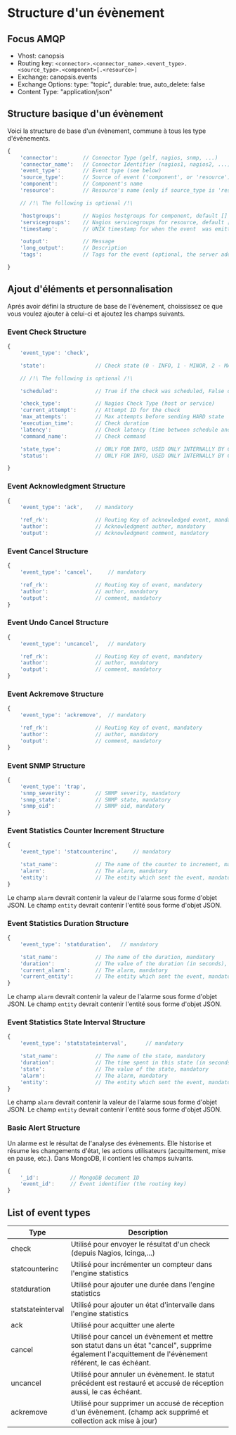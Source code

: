 # Structure d'un évènement

## Focus AMQP

-   Vhost: canopsis
-   Routing key: `<connector>.<connector_name>.<event_type>.<source_type>.<component>[.<resource>]`
-   Exchange: canopsis.events
-   Exchange Options: type: "topic", durable: true, auto_delete: false
-   Content Type: "application/json"

## Structure basique d'un évènement

Voici la structure de base d'un évènement, commune à tous les type d'évènements.

```javascript
{
    'connector':        // Connector Type (gelf, nagios, snmp, ...)
    'connector_name':   // Connector Identifier (nagios1, nagios2, ...)
    'event_type':       // Event type (see below)
    'source_type':      // Source of event ('component', or 'resource')
    'component':        // Component's name
    'resource':         // Resource's name (only if source_type is 'resource')

    // /!\ The following is optional /!\

    'hostgroups':       // Nagios hostgroups for component, default []
    'servicegroups':    // Nagios servicegroups for resource, default []
    'timestamp':        // UNIX timestamp for when the event  was emitted (optional: set by the server to now)

    'output':           // Message
    'long_output':      // Description
    'tags':             // Tags for the event (optional, the server adds connector, connector_name, event_type, source_type, component and resource if present)

}
```

## Ajout d'éléments et personnalisation

Aprés avoir défini la structure de base de l'évènement, choississez ce que vous voulez ajouter à celui-ci et ajoutez les champs suivants.

### Event Check Structure

```javascript
{
    'event_type': 'check',

    'state':                // Check state (0 - INFO, 1 - MINOR, 2 - MAJOR, 3 - CRITICAL), default is 0

    // /!\ The following is optional /!\

    'scheduled':            // True if the check was scheduled, False otherwise

    'check_type':           // Nagios Check Type (host or service)
    'current_attempt':      // Attempt ID for the check
    'max_attempts':         // Max attempts before sending HARD state
    'execution_time':       // Check duration
    'latency':              // Check latency (time between schedule and execution)
    'command_name':         // Check command

    'state_type':           // ONLY FOR INFO, USED ONLY INTERNALLY BY CANOPSIS, DO NOT TRY TO FEED AN EVENT WITH THIS : Check state type (0 - SOFT, 1 - HARD), default is 1
    'status':               // ONLY FOR INFO, USED ONLY INTERNALLY BY CANOPSIS, DO NOT TRY TO FEED AN EVENT WITH THIS : 0 == Ok | 1 == En cours | 2 == Furtif | 3 == Bagot | 4 == Annule

}
```

### Event Acknowledgment Structure

```javascript
{
    'event_type': 'ack',    // mandatory

    'ref_rk':               // Routing Key of acknowledged event, mandatory
    'author':               // Acknowledgment author, mandatory
    'output':               // Acknowledgment comment, mandatory

```

### Event Cancel Structure

```javascript
{
    'event_type': 'cancel',     // mandatory

    'ref_rk':               // Routing Key of event, mandatory
    'author':               // author, mandatory
    'output':               // comment, mandatory
}
```

### Event Undo Cancel Structure

```javascript
{
    'event_type': 'uncancel',   // mandatory

    'ref_rk':               // Routing Key of event, mandatory
    'author':               // author, mandatory
    'output':               // comment, mandatory
}
```

### Event Ackremove Structure

```javascript
{
    'event_type': 'ackremove',  // mandatory

    'ref_rk':               // Routing Key of event, mandatory
    'author':               // author, mandatory
    'output':               // comment, mandatory
}
```

### Event SNMP Structure

```javascript
{
    'event_type': 'trap',
    'snmp_severity':        // SNMP severity, mandatory
    'snmp_state':           // SNMP state, mandatory
    'snmp_oid':             // SNMP oid, mandatory
}
```

### Event Statistics Counter Increment Structure

```javascript
{
    'event_type': 'statcounterinc',     // mandatory

    'stat_name':            // The name of the counter to increment, mandatory
    'alarm':                // The alarm, mandatory
    'entity':               // The entity which sent the event, mandatory
}
```
Le champ `alarm` devrait contenir la valeur de l'alarme sous forme d'objet JSON.
Le champ `entity` devrait contenir l'entité sous forme d'objet JSON.

### Event Statistics Duration Structure

```javascript
{
    'event_type': 'statduration',   // mandatory

    'stat_name':            // The name of the duration, mandatory
    'duration':             // The value of the duration (in seconds), mandatory
    'current_alarm':        // The alarm, mandatory
    'current_entity':       // The entity which sent the event, mandatory
}
```

Le champ `alarm` devrait contenir la valeur de l'alarme sous forme d'objet JSON.
Le champ `entity` devrait contenir l'entité sous forme d'objet JSON.

### Event Statistics State Interval Structure

```javascript
{
    'event_type': 'statstateinterval',      // mandatory

    'stat_name':            // The name of the state, mandatory
    'duration':             // The time spent in this state (in seconds), mandatory
    'state':                // The value of the state, mandatory
    'alarm':                // The alarm, mandatory
    'entity':               // The entity which sent the event, mandatory
}
```

Le champ `alarm` devrait contenir la valeur de l'alarme sous forme d'objet JSON.
Le champ `entity` devrait contenir l'entité sous forme d'objet JSON.

### Basic Alert Structure

Un alarme est le résultat de l'analyse des évènements. Elle historise et résume les changements d'état, les actions utilisateurs (acquittement, mise en pause, etc.).
Dans MongoDB, il contient les champs suivants.

```javascript
{
    '_id':          // MongoDB document ID
    'event_id':     // Event identifier (the routing key)
}
```


## List of event types

Type | Description |
-----|-------------|
check | Utilisé pour envoyer le résultat d'un check (depuis Nagios, Icinga,...)  |
statcounterinc | Utilisé pour incrémenter un compteur dans l'engine statistics |
statduration | Utilisé pour ajouter une durée dans l'engine statistics |
statstateinterval | Utilisé pour ajouter un état d'intervalle dans l'engine statistics |
ack | Utilisé pour acquitter une alerte |
cancel | Utilisé pour cancel un évènement et mettre son statut dans un état "cancel", supprime également l'acquittement de l'évènement référent, le cas échéant.  |
uncancel | Utilisé pour annuler un évènement. le statut précédent est restauré et accusé de réception aussi, le cas échéant.  |
ackremove | Utilisé pour supprimer un accusé de réception d'un évènement. (champ ack supprimé et collection ack mise à jour) |
